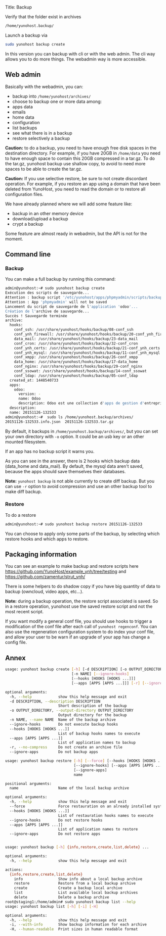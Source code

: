 Title: Backup

Verify that the folder exist in archives 
```bash
/home/yunohost.backup/
```
Launch a backup via 

```bash
sudo yunohost backup create 
```


In this version you can backup with cli or with the web admin. The cli way allows you to do more things. The webadmin way is more accessible.

## Web admin
Basically with the webadmin, you can:

- backup into `/home/yunohost/archives/`
- choose to backup one or more data among:
 - apps data
 - emails
 - home data
 - configuration
- list backups
- see what there is in a backup
- restore selectively a backup

**Caution:** to do a backup, you need to have enough free disk spaces in the destination directory. For example, if you have 20GB in `/home/data` you need to have enough space to contain this 20GB compressed in a tar.gz. To do the tar.gz, yunohost backup use shallow copy, to avoid to need more spaces to be able to create the tar.gz.

**Caution:** If you use selective restore, be sure to not create discordant operation. For example, if you restore an app using a domain that have been deleted from YunoHost, you need to read the domain or to restore all configuration files.

We have already planned where we will add some feature like:

- backup in an other memory device
- download/upload a backup
- crypt a backup

Some feature are almost ready in webadmin, but the API is not for the moment.

## Command line
### Backup
You can make a full backup by running this command:
```bash
admin@yunohost:~# sudo yunohost backup create
Exécution des scripts de sauvegarde...
Attention : backup script '/etc/yunohost/apps/phpmyadmin/scripts/backup' not found
Attention : App 'phpmyadmin' will not be saved
Lancement du script de sauvegarde de l'application 'odoo'...
Création de l'archive de sauvegarde...
Succès ! Sauvegarde terminée
archive:
  hooks:
    conf_ssh: /usr/share/yunohost/hooks/backup/08-conf_ssh
    conf_ynh_firewall: /usr/share/yunohost/hooks/backup/20-conf_ynh_firewall
    data_mail: /usr/share/yunohost/hooks/backup/23-data_mail
    conf_cron: /usr/share/yunohost/hooks/backup/32-conf_cron
    conf_ynh_certs: /usr/share/yunohost/hooks/backup/21-conf_ynh_certs
    conf_ynh_mysql: /usr/share/yunohost/hooks/backup/11-conf_ynh_mysql
    conf_xmpp: /usr/share/yunohost/hooks/backup/26-conf_xmpp
    data_home: /usr/share/yunohost/hooks/backup/17-data_home
    conf_nginx: /usr/share/yunohost/hooks/backup/29-conf_nginx
    conf_ssowat: /usr/share/yunohost/hooks/backup/14-conf_ssowat
    conf_ldap: /usr/share/yunohost/hooks/backup/05-conf_ldap
  created_at: 1448540733
  apps:
    odoo:
      version: -
      name: Odoo
      description: Odoo est une collection d'apps de gestion d'entreprise (ERP : CRM, Comptabilité, Point de Vente, RH, Achats, ...).
  description:
  name: 20151126-132533
admin@yunohost:~#  sudo ls /home/yunohost.backup/archives/
20151126-132533.info.json  20151126-132533.tar.gz
```
By default, it backups in `/home/yunohost.backup/archives/`, but you can set your own directory with `-o` option. It could be an usb key or an other mounted filesystem.

If an app has no backup script it warns you. 

As you can see in the answer, there is 2 hooks which backup data (data_home and data_mail). By default, the mysql data aren't saved, because the apps should save themselves their databases.


**Note:** `yunohost backup` is not able currently to create diff backup. But you can use `-r` option to avoid compression and use an other backup tool to make diff backup.

### Restore
To do a restore
```bash
admin@yunohost:~# sudo yunohost backup restore 20151126-132533
```
You can choose to apply only some parts of the backup, by selecting which restore hooks and which apps to restore.

## Packaging information
You can see an example to make backup and restore scripts here
https://github.com/YunoHost/example_ynh/tree/testing
and
https://github.com/zamentur/strut_ynh/

There is some helpers to do shadow copy if you have big quantity of data to backup (owncloud, video apps, etc...).

**Note:** during a backup operation, the restore script associated is saved. So in a restore operation, yunohost use the saved restore script and not the most recent script. 

If you want modify a general conf file, you should use hooks to trigger a modification of the conf file after each call of `yunohost regenconf`.
You can also use the regeneration configuration system to do index your conf file, and allow your user to be warn if an upgrade of your app has change a config file.

## Annex
```bash
usage: yunohost backup create [-h] [-d DESCRIPTION] [-o OUTPUT_DIRECTORY]
                              [-n NAME] [--ignore-hooks]
                              [--hooks [HOOKS [HOOKS ...]]]
                              [--apps [APPS [APPS ...]]] [-r] [--ignore-apps]

optional arguments:
  -h, --help            show this help message and exit
  -d DESCRIPTION, --description DESCRIPTION
                        Short description of the backup
  -o OUTPUT_DIRECTORY, --output-directory OUTPUT_DIRECTORY
                        Output directory for the backup
  -n NAME, --name NAME  Name of the backup archive
  --ignore-hooks        Do not execute backup hooks
  --hooks [HOOKS [HOOKS ...]]
                        List of backup hooks names to execute
  --apps [APPS [APPS ...]]
                        List of application names to backup
  -r, --no-compress     Do not create an archive file
  --ignore-apps         Do not backup apps

usage: yunohost backup restore [-h] [--force] [--hooks [HOOKS [HOOKS ...]]]
                               [--ignore-hooks] [--apps [APPS [APPS ...]]]
                               [--ignore-apps]
                               name

positional arguments:
  name                  Name of the local backup archive

optional arguments:
  -h, --help            show this help message and exit
  --force               Force restauration on an already installed system
  --hooks [HOOKS [HOOKS ...]]
                        List of restauration hooks names to execute
  --ignore-hooks        Do not restore hooks
  --apps [APPS [APPS ...]]
                        List of application names to restore
  --ignore-apps         Do not restore apps


usage: yunohost backup [-h] {info,restore,create,list,delete} ...

optional arguments:
  -h, --help            show this help message and exit

actions:
  {info,restore,create,list,delete}
    info                Show info about a local backup archive
    restore             Restore from a local backup archive
    create              Create a backup local archive
    list                List available local backup archives
    delete              Delete a backup archive
root@staging1:/home/admin# sudo yunohost backup list --help
usage: yunohost backup list [-h] [-i] [-H]

optional arguments:
  -h, --help            show this help message and exit
  -i, --with-info       Show backup information for each archive
  -H, --human-readable  Print sizes in human readable format
```
